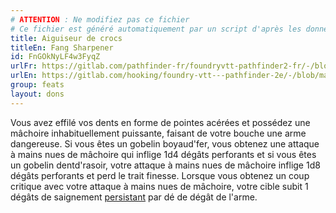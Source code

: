 ```yaml
---
# ATTENTION : Ne modifiez pas ce fichier
# Ce fichier est généré automatiquement par un script d'après les données du module Foundry VTT officiel et de sa traduction
title: Aiguiseur de crocs
titleEn: Fang Sharpener
id: FnGOkNyLF4w3FyqZ
urlFr: https://gitlab.com/pathfinder-fr/foundryvtt-pathfinder2-fr/-/blob/master/data/feats/FnGOkNyLF4w3FyqZ.htm
urlEn: https://gitlab.com/hooking/foundry-vtt---pathfinder-2e/-/blob/master/packs/data/feats.db/fang-sharpener.json
group: feats
layout: dons
---
```

Vous avez effilé vos dents en forme de pointes acérées et possédez une mâchoire inhabituellement puissante, faisant de votre bouche une arme dangereuse. Si vous êtes un gobelin boyaud'fer, vous obtenez une attaque à mains nues de mâchoire qui inflige 1d4 dégâts perforants et si vous êtes un gobelin dentd'rasoir, votre attaque à mains nues de mâchoire inflige 1d8 dégâts perforants et perd le trait finesse. Lorsque vous obtenez un coup critique avec votre attaque à mains nues de mâchoire, votre cible subit 1 dégâts de saignement [persistant](../etats/dégâts-persistants.md) par dé de dégât de l'arme.


